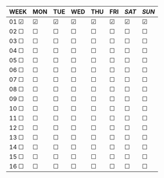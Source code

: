 |   WEEK    |   MON   |   TUE   |   WED   |   THU   |   FRI   |  *SAT*  |  *SUN*  |
|   -----   |   ---   |   ---   |   ---   |   ---   |   ---   |  -----  |  -----  |
| 01 &#9745;| &#9745; | &#9745; | &#9745; | &#9745; | &#9745; | &#9745; | &#9745; |
| 02 &#9744;| &#9744; | &#9744; | &#9744; | &#9744; | &#9744; | &#9744; | &#9744; |
| 03 &#9744;| &#9744; | &#9744; | &#9744; | &#9744; | &#9744; | &#9744; | &#9744; |
| 04 &#9744;| &#9744; | &#9744; | &#9744; | &#9744; | &#9744; | &#9744; | &#9744; |
| 05 &#9744;| &#9744; | &#9744; | &#9744; | &#9744; | &#9744; | &#9744; | &#9744; |
| 06 &#9744;| &#9744; | &#9744; | &#9744; | &#9744; | &#9744; | &#9744; | &#9744; |
| 07 &#9744;| &#9744; | &#9744; | &#9744; | &#9744; | &#9744; | &#9744; | &#9744; |
| 08 &#9744;| &#9744; | &#9744; | &#9744; | &#9744; | &#9744; | &#9744; | &#9744; |
| 09 &#9744;| &#9744; | &#9744; | &#9744; | &#9744; | &#9744; | &#9744; | &#9744; |
| 10 &#9744;| &#9744; | &#9744; | &#9744; | &#9744; | &#9744; | &#9744; | &#9744; |
| 11 &#9744;| &#9744; | &#9744; | &#9744; | &#9744; | &#9744; | &#9744; | &#9744; |
| 12 &#9744;| &#9744; | &#9744; | &#9744; | &#9744; | &#9744; | &#9744; | &#9744; |
| 13 &#9744;| &#9744; | &#9744; | &#9744; | &#9744; | &#9744; | &#9744; | &#9744; |
| 14 &#9744;| &#9744; | &#9744; | &#9744; | &#9744; | &#9744; | &#9744; | &#9744; |
| 15 &#9744;| &#9744; | &#9744; | &#9744; | &#9744; | &#9744; | &#9744; | &#9744; |
| 16 &#9744;| &#9744; | &#9744; | &#9744; | &#9744; | &#9744; | &#9744; | &#9744; |